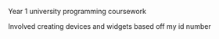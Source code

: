 Year 1 university programming coursework

Involved creating devices and widgets based off my id number
